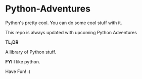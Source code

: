 # Python-Adventures

Python's pretty cool. You can do some cool stuff with it.

This repo is always updated with upcoming Python Adventures

**TL;DR**

A library of Python stuff.

**FYI** I like python.

Have Fun! :)
